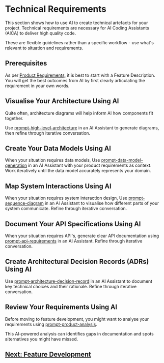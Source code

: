 # Technical Requirements

This section shows how to use AI to create technical artefacts for your project. Technical requirements are necessary for AI Coding Assistants (AICA) to deliver high quality code.

These are flexible guidelines rather than a specific workflow - use what's relevant to situation and requirements.

## Prerequisites

As per [Product Requirements](product-requirements.md), it is best to start with a Feature Description. You will get the best outcomes from AI by first clearly articulating the requirement in your own words. 

## Visualise Your Architecture Using AI

Quite often, architecture diagrams will help inform AI how components fit together. 

Use [prompt-high-level-architecture](../appendix/prompt-library/product/prompt-high-level-architecture.md) in an AI Assistant to generate diagrams, then refine through iterative conversation.

## Create Your Data Models Using AI

When your situation requires data models, Use [prompt-data-model-generation](../appendix/prompt-library/product/prompt-data-model-generation.md) in an AI Assistant with your product requirements as context. Work iteratively until the data model accurately represents your domain.

## Map System Interactions Using AI

When your situation requires system interaction design, Use [prompt-sequence-diagram](../appendix/prompt-library/product/prompt-sequence-diagram.md) in an AI Assistant to visualise how different parts of your system communicate. Refine through iterative conversation.

## Document Your API Specifications Using AI

When your situation requires API's, generate clear API documentation using [prompt-api-requirements](../appendix/prompt-library/product/prompt-api-requirements.md) in an AI Assistant. Refine through iterative conversation.

## Create Architectural Decision Records (ADRs) Using AI

Use [prompt-architecture-decision-record](../appendix/prompt-library/product/prompt-architecture-decision-record.md) in an AI Assistant to document key technical choices and their rationale. Refine through iterative conversation.

## Review Your Requirements Using AI

Before moving to feature development, you might want to analyse your requirements using [prompt-product-analysis](../appendix/prompt-library/product/prompt-product-analysis.md).

This AI-powered analysis can identifies gaps in documentation and spots alternatives you might have missed.

## [Next: Feature Development](../feature-development/)
